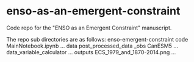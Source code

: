 # enso-as-an-emergent-constraint
Code repo for the "ENSO as an Emergent Constraint" manuscript.

The repo sub directories are as follows:
enso-emergent-constraint
    code
        MainNotebook.ipynb
        ...
    data
        post_processed_data
            _obs
            CanESM5
            ...
        data_variable_calculator
        ...
    outputs
        ECS_1979_and_1870-2014.png
        ...
